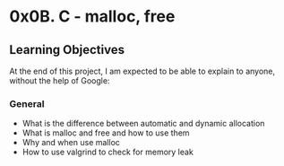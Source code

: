 # 0x0B. C - malloc, free
## Learning Objectives
At the end of this project, I am expected to be able to explain to anyone, without the help of Google:
### General
* What is the difference between automatic and dynamic allocation
* What is malloc and free and how to use them
* Why and when use malloc
* How to use valgrind to check for memory leak
